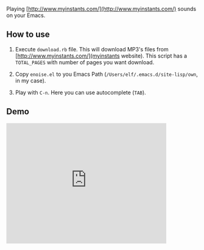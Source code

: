 Playing [http://www.myinstants.com/](http://www.myinstants.com/) sounds on your Emacs.

## How to use
1. Execute ```download.rb``` file. This will download MP3's files from [http://www.myinstants.com/](myinstants website).
This script has a ```TOTAL_PAGES``` with number of pages you want download.

2. Copy ```enoise.el``` to you Emacs Path (```/Users/elf/.emacs.d/site-lisp/own```, in my case).

3. Play with ```C-n```. Here you can use autocomplete (```TAB```).

## Demo

<iframe width="420" height="315" src="https://www.youtube.com/embed/B6rbpgfCuyo" frameborder="0" allowfullscreen></iframe>

